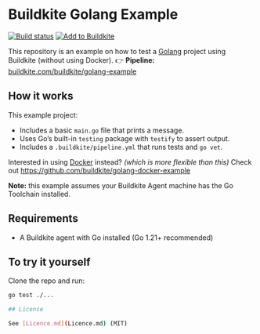 # Buildkite Golang Example

[![Build status](https://badge.buildkite.com/aab023f2f33ab06766ed6236bc40caf0df1d9448e4f590d0ee.svg?branch=main)](https://buildkite.com/buildkite/golang-example)
[![Add to Buildkite](https://buildkite.com/button.svg)](https://buildkite.com/new)

This repository is an example on how to test a [Golang](https://go.dev) project using Buildkite (without using Docker).
👉 **Pipeline:** [buildkite.com/buildkite/golang-example](https://buildkite.com/buildkite/golang-example)


## How it works

This example project:
- Includes a basic `main.go` file that prints a message.
- Uses Go’s built-in `testing` package with `testify` to assert output.
- Includes a `.buildkite/pipeline.yml` that runs tests and `go vet`.


Interested in using [Docker](https://www.docker.com/) instead? _(which is more flexible than this)_ Check
out https://github.com/buildkite/golang-docker-example

**Note:** this example assumes your Buildkite Agent machine has the Go Toolchain installed.

## Requirements

- A Buildkite agent with Go installed (Go 1.21+ recommended)

## To try it yourself

Clone the repo and run:

```bash
go test ./...

## License

See [Licence.md](Licence.md) (MIT)
